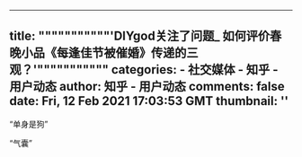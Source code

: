 
---
title: """""""""""'DIYgod关注了问题_ 如何评价春晚小品《每逢佳节被催婚》传递的三观？'"""""""""""
categories: 
    - 社交媒体
    - 知乎 - 用户动态
author: 知乎 - 用户动态
comments: false
date: Fri, 12 Feb 2021 17:03:53 GMT
thumbnail: ''
---

<div>   
<p>“单身是狗”</p><p>“气囊”</p>  
</div>
            